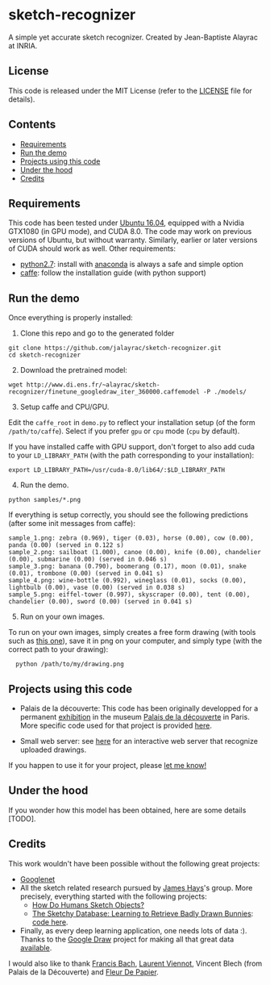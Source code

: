 # sketch-recognizer

A simple yet accurate sketch recognizer.
Created by Jean-Baptiste Alayrac at INRIA.

## License

This code is released under the MIT License (refer to the [LICENSE](https://github.com/jalayrac/sketch-recognizer/blob/master/LICENSE) file for details).

## Contents

  - [Requirements](#requirements)
  - [Run the demo](#run-the-demo)  
  - [Projects using this code](#projects-using-this-code)
  - [Under the hood](#under-the-hood)
  - [Credits](#credits)

## Requirements

This code has been tested under [Ubuntu 16.04](https://wiki.ubuntu.com/XenialXerus/ReleaseNotes?_ga=2.64105455.1187681438.1509407568-1392763737.1509407568),
equipped with a Nvidia GTX1080 (in GPU mode), and CUDA 8.0.
The code may work on previous versions of Ubuntu, but without warranty.
Similarly, earlier or later versions of CUDA should work as well.
Other requirements:

* [python2.7](https://www.python.org/download/releases/2.7/): install with [anaconda](https://www.anaconda.com/download/#download) is always a safe and simple option
* [caffe](http://caffe.berkeleyvision.org/installation.html): follow the installation guide (with python support)

## Run the demo

Once everything is properly installed:

1) Clone this repo and go to the generated folder
  ```Shell
  git clone https://github.com/jalayrac/sketch-recognizer.git
  cd sketch-recognizer
  ```

2) Download the pretrained model:
  ```Shell  
  wget http://www.di.ens.fr/~alayrac/sketch-recognizer/finetune_googledraw_iter_360000.caffemodel -P ./models/  
  ```
3) Setup caffe and CPU/GPU.

Edit the `caffe_root` in `demo.py` to reflect your installation setup (of the form `/path/to/caffe`).
Select if you prefer `gpu` or `cpu` mode (`cpu` by default).

If you have installed caffe with GPU support, don't forget to also add cuda to your `LD_LIBRARY_PATH` (with the path corresponding to your installation):

```Shell 
export LD_LIBRARY_PATH=/usr/cuda-8.0/lib64/:$LD_LIBRARY_PATH
```

4) Run the demo.

  ```Shell
  python samples/*.png
  ```
  
  If everything is setup correctly, you should see the following predictions (after some init messages from caffe):
  
  ```Shell
  sample_1.png: zebra (0.969), tiger (0.03), horse (0.00), cow (0.00), panda (0.00) (served in 0.122 s)
  sample_2.png: sailboat (1.000), canoe (0.00), knife (0.00), chandelier (0.00), submarine (0.00) (served in 0.046 s)
  sample_3.png: banana (0.790), boomerang (0.17), moon (0.01), snake (0.01), trombone (0.00) (served in 0.041 s)
  sample_4.png: wine-bottle (0.992), wineglass (0.01), socks (0.00), lightbulb (0.00), vase (0.00) (served in 0.038 s)
  sample_5.png: eiffel-tower (0.997), skyscraper (0.00), tent (0.00), chandelier (0.00), sword (0.00) (served in 0.041 s)
  ```
  
5) Run on your own images.

To run on your own images, simply creates a free form drawing (with tools such as [this one](https://drawisland.com/?w=400&h=400)), 
save it in png on your computer, and simply type (with the correct path to your drawing):

```Shell
  python /path/to/my/drawing.png
```
  
## Projects using this code

- Palais de la découverte: 
This code has been originally developped for a permanent [exhibition](http://www.palais-decouverte.fr/fr/au-programme/expositions-permanentes/informatique-et-sciences-du-numerique/visite-libre/) in the museum
[Palais de la découverte](http://www.palais-decouverte.fr/en/home/) in Paris.
More specific code used for that project is provided [here](https://github.com/jalayrac/sketch-recognizer/examples/palais/).

- Small web server: see [here](https://github.com/jalayrac/sketch-recognizer/examples/web_server) for an interactive web server that recognize uploaded drawings.

If you happen to use it for your project, please [let me know!](mailto:jean-baptiste.alayrac@inria.fr)

## Under the hood

If you wonder how this model has been obtained, here are some details [TODO].

## Credits

This work wouldn't have been possible without the following great projects:

- [Googlenet](https://www.cs.unc.edu/~wliu/papers/GoogLeNet.pdf)
- All the sketch related research pursued by [James Hays](https://www.cc.gatech.edu/~hays/)'s group.
More precisely, everything started with the following projects:
  - [How Do Humans Sketch Objects?](http://cybertron.cg.tu-berlin.de/eitz/projects/classifysketch/)
  - [The Sketchy Database: Learning to Retrieve Badly Drawn Bunnies](http://sketchy.eye.gatech.edu/): [code here](https://github.com/janesjanes/sketchy).
- Finally, as every deep learning application, one needs lots of data :). Thanks to the [Google Draw](https://quickdraw.withgoogle.com/) project for making
all that great data [available](https://github.com/googlecreativelab/quickdraw-dataset).


I would also like to thank [Francis Bach](http://www.di.ens.fr/~fbach/), [Laurent Viennot](https://who.rocq.inria.fr/Laurent.Viennot/), Vincent Blech (from Palais de la Découverte) and [Fleur De Papier](http://www.fleurdepapier.com/).


